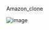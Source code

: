 Amazon_clone

![image](https://github.com/user-attachments/assets/725f5659-f135-432d-a575-52cbfd077305)

